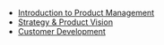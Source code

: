 <!-- docs/_sidebar.md -->
* [Introduction to Product Management](/)
* [Strategy & Product Vision](strategy.md)
* [Customer Development](customer-development.md)